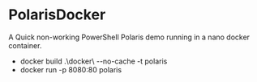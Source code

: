# PolarisDocker

A Quick non-working PowerShell Polaris demo running in a nano docker container.


* docker build .\docker\ --no-cache -t polaris
* docker run -p 8080:80 polaris